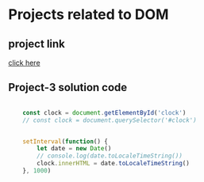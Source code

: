 # Projects related to DOM

## project link

[click here](https://dom-project-chaiaurcode-rglzkx.stackblitz.io)  

## Project-3 solution code

```javascript

    const clock = document.getElementById('clock')
    // const clock = document.querySelector('#clock')


    setInterval(function() {
        let date = new Date()
        // console.log(date.toLocaleTimeString())
        clock.innerHTML = date.toLocaleTimeString()
    }, 1000)

```
